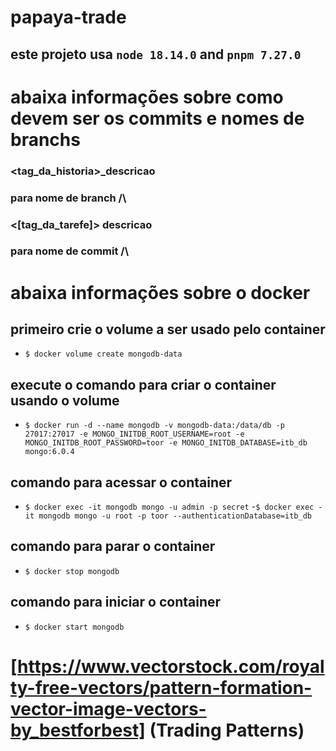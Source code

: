 # papaya-trade

## este projeto usa `node 18.14.0` and `pnpm 7.27.0`

# abaixa informações sobre como devem ser os commits e nomes de branchs

### <tag_da_historia>_descricao

### para nome de branch /\

### <[tag_da_tarefe]> descricao

### para nome de commit /\

# abaixa informações sobre o docker

## primeiro crie o volume a ser usado pelo container
- `$ docker volume create mongodb-data`

## execute o comando para criar o container usando o volume
- `$ docker run -d --name mongodb -v mongodb-data:/data/db -p 27017:27017 -e MONGO_INITDB_ROOT_USERNAME=root -e MONGO_INITDB_ROOT_PASSWORD=toor -e MONGO_INITDB_DATABASE=itb_db mongo:6.0.4`

## comando para acessar o container 
- `$ docker exec -it mongodb mongo -u admin -p secret`
-`$ docker exec -it mongodb mongo -u root -p toor --authenticationDatabase=itb_db`

## comando para parar o container 
- `$ docker stop mongodb`

## comando para iniciar o container
- `$ docker start mongodb`


# [https://www.vectorstock.com/royalty-free-vectors/pattern-formation-vector-image-vectors-by_bestforbest] (Trading Patterns)
